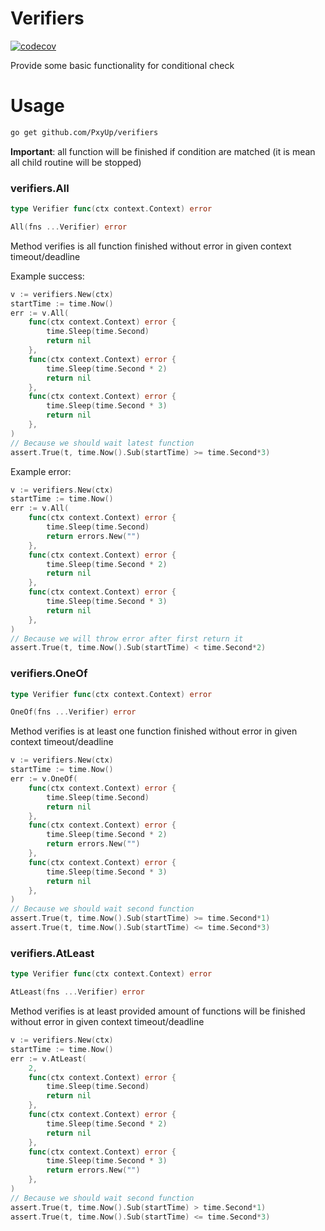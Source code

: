 # Verifiers

[![codecov](https://codecov.io/gh/PxyUp/verifiers/branch/master/graph/badge.svg)](https://codecov.io/gh/PxyUp/verifiers)

Provide some basic functionality for conditional check

# Usage

```bash
go get github.com/PxyUp/verifiers
```

**Important**: all function will be finished if condition are matched (it is mean all child routine will be stopped)

### verifiers.All

```go
type Verifier func(ctx context.Context) error

All(fns ...Verifier) error
```

Method verifies is all function finished without error in given context timeout/deadline

Example success:

```go
v := verifiers.New(ctx)
startTime := time.Now()
err := v.All(
    func(ctx context.Context) error {
        time.Sleep(time.Second)
        return nil
    },
    func(ctx context.Context) error {
        time.Sleep(time.Second * 2)
        return nil
    },
    func(ctx context.Context) error {
        time.Sleep(time.Second * 3)
        return nil
    },
)
// Because we should wait latest function
assert.True(t, time.Now().Sub(startTime) >= time.Second*3)
```

Example error:

```go
v := verifiers.New(ctx)
startTime := time.Now()
err := v.All(
    func(ctx context.Context) error {
        time.Sleep(time.Second)
        return errors.New("")
    },
    func(ctx context.Context) error {
        time.Sleep(time.Second * 2)
        return nil
    },
    func(ctx context.Context) error {
        time.Sleep(time.Second * 3)
        return nil
    },
)
// Because we will throw error after first return it
assert.True(t, time.Now().Sub(startTime) < time.Second*2)
```

### verifiers.OneOf

```go
type Verifier func(ctx context.Context) error

OneOf(fns ...Verifier) error
```

Method verifies is at least one function finished without error in given context timeout/deadline

```go
v := verifiers.New(ctx)
startTime := time.Now()
err := v.OneOf(
    func(ctx context.Context) error {
        time.Sleep(time.Second)
        return nil
    },
    func(ctx context.Context) error {
        time.Sleep(time.Second * 2)
        return errors.New("")
    },
    func(ctx context.Context) error {
        time.Sleep(time.Second * 3)
        return nil
    },
)
// Because we should wait second function
assert.True(t, time.Now().Sub(startTime) >= time.Second*1)
assert.True(t, time.Now().Sub(startTime) <= time.Second*3)
```

### verifiers.AtLeast

```go
type Verifier func(ctx context.Context) error

AtLeast(fns ...Verifier) error
```

Method verifies is at least provided amount of functions will be finished without error in given context timeout/deadline

```go
v := verifiers.New(ctx)
startTime := time.Now()
err := v.AtLeast(
    2,
    func(ctx context.Context) error {
        time.Sleep(time.Second)
        return nil
    },
    func(ctx context.Context) error {
        time.Sleep(time.Second * 2)
        return nil
    },
    func(ctx context.Context) error {
        time.Sleep(time.Second * 3)
        return errors.New("")
    },
)
// Because we should wait second function
assert.True(t, time.Now().Sub(startTime) > time.Second*1)
assert.True(t, time.Now().Sub(startTime) <= time.Second*3)
```